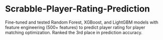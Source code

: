 # Scrabble-Player-Rating-Prediction
Fine-tuned and tested Random Forest, XGBoost, and LightGBM models with feature engineering (500+ features) to predict player rating for player matching optimization. Ranked the 3rd place in prediction accuracy.
